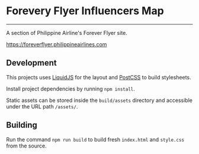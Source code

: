 # Forevery Flyer Influencers Map
----
A section of Philippine Airline's Forever Flyer site.

https://foreverflyer.philippineairlines.com

## Development

This projects uses [LiquidJS](https://liquidjs.com/) for the layout 
and [PostCSS](https://postcss.org/) to build stylesheets.

Install project dependencies by running `npm install`.

Static assets can be stored inside the `build/assets` directory
and accessible under the URL path `/assets/`.

## Building

Run the command `npm run build` to build fresh 
`index.html` and `style.css` from the source.

